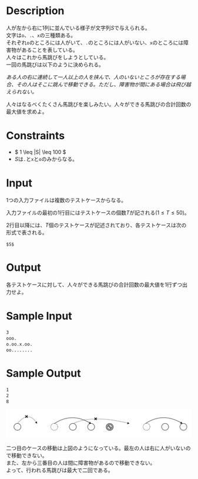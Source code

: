 # Description
人が左から右に1列に並んでいる様子が文字列$S$で与えられる。  
文字は`o`、`.`、`x`の三種類ある。  
それぞれ`o`のところには人がいて、`.`のところには人がいない、`x`のところには障害物があることを表している。  
人々はこれから馬跳びをしようとしている。  
一回の馬跳びは以下のように決められる。  

*ある人の右に連続して一人以上の人を挟んで、人のいないところが存在する場合、その人はそこに跳んで移動できる。ただし、障害物が間にある場合は飛び越えられない。*

人々はなるべくたくさん馬跳びを楽しみたい。人々ができる馬跳びの合計回数の最大値を求めよ。

# Constraints
 - $ 1 \leq |S| \leq 100 $  
 - $S$は`.`と`x`と`o`のみからなる。

# Input
1つの入力ファイルは複数のテストケースからなる。

入力ファイルの最初の1行目にはテストケースの個数$T$が記される$(1 \leq T \leq 50)$。

2行目以降には、$T$個のテストケースが記述されており、各テストケースは次の形式で表される。
```
$S$
```

# Output
各テストケースに対して、人々ができる馬跳びの合計回数の最大値を1行ずつ出力せよ。

# Sample Input
```
3
ooo.
o.oo.x.oo.
oo........
```
# Sample Output
```
1
2
8
```
!["図1-1"](umatobi.png)  

二つ目のケースの移動は上図のようになっている。最左の人は右に人がいないので移動できない。  
また、左から三番目の人は間に障害物があるので移動できない。  
よって、行われる馬跳びは最大で二回である。


